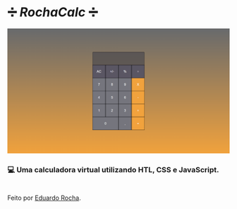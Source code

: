 # ➗ **_RochaCalc_** ➗

[![Screenshot](/img/calculator-er.netlify.app.png)](www.calculator-er.netlify.app)

### 💻 Uma calculadora virtual utilizando HTL, CSS e JavaScript. 

#

Feito por [Eduardo Rocha](github.com/oedurocha).
